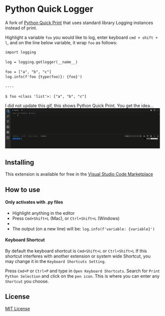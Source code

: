 # Python Quick Logger

A fork of [Python Quick Print](https://marketplace.visualstudio.com/items?itemName=AhadCove.python-quick-print) that uses standard library Logging instances instead of print.

Highlight a variable `foo` you would like to log, enter keyboard `cmd + shift + l`, and on the line below variable, it wrap `foo` as follows:
```
import logging

log = logging.getlogger(__name__)

foo = ["a", "b", "c"]
log.info(f'foo {type(foo)}: {foo}')

----

$ foo <class 'list'>: ["a", "b", "c"]
```

I did not update this gif, this shows Python Quick Print. You get the idea...
![](images/demo.gif)

## Installing

This extension is available for free in the [Visual Studio Code Marketplace](https://marketplace.visualstudio.com/items?itemName=brian-crant.python-logger-vscode)

## How to use

#### Only activates with .py files

* Highlight anything in the editor
* Press `Cmd+Shift+L` (Mac), or `Ctrl+Shift+L` (Windows)
* 
* The output (on a new line) will be: `log.info(f'variable: {variable}')`

#### Keyboard Shortcut
By default the keyboard shortcut is `Cmd+Shift+L` or `Ctrl+Shift+L`
If this shortcut interferes with another extension or system wide Shortcut, you may change it in the `Keyboard Shortcuts Setting`.

Press `Cmd+P` or `Ctrl+P` and type in `Open Keyboard Shortcuts`.
Search for `Print Python Selection` and click on the `pen icon`.
This is where you can enter any `Shortcut` you choose.

## License
[MIT License](LICENSE)
